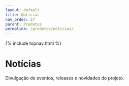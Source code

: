 ```yaml
---
layout: default
title: Notícias
nav_order: 27
parent: Produtos
permalink: /produtos/noticias/
---
```


{% include topnav.html %}

# Notícias
Divulgação de eventos, releases e novidades do projeto.
